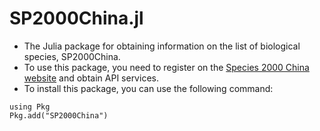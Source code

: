 # SP2000China.jl
* The Julia package for obtaining information on the list of biological species, SP2000China.
* To use this package, you need to register on the [Species 2000 China website](http://www.sp2000.org.cn/) and obtain API services.
* To install this package, you can use the following command:
```
using Pkg
Pkg.add("SP2000China")
```